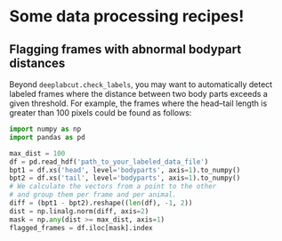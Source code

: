 # Some data processing recipes!

## Flagging frames with abnormal bodypart distances

Beyond `deeplabcut.check_labels`, you may want to automatically detect
labeled frames where the distance between two body parts exceeds a
given threshold. For example, the frames where the head–tail length
is greater than 100 pixels could be found as follows:

```python
import numpy as np
import pandas as pd

max_dist = 100
df = pd.read_hdf('path_to_your_labeled_data_file')
bpt1 = df.xs('head', level='bodyparts', axis=1).to_numpy()
bpt2 = df.xs('tail', level='bodyparts', axis=1).to_numpy()
# We calculate the vectors from a point to the other
# and group them per frame and per animal.
diff = (bpt1 - bpt2).reshape((len(df), -1, 2))
dist = np.linalg.norm(diff, axis=2)
mask = np.any(dist >= max_dist, axis=1)
flagged_frames = df.iloc[mask].index
```
